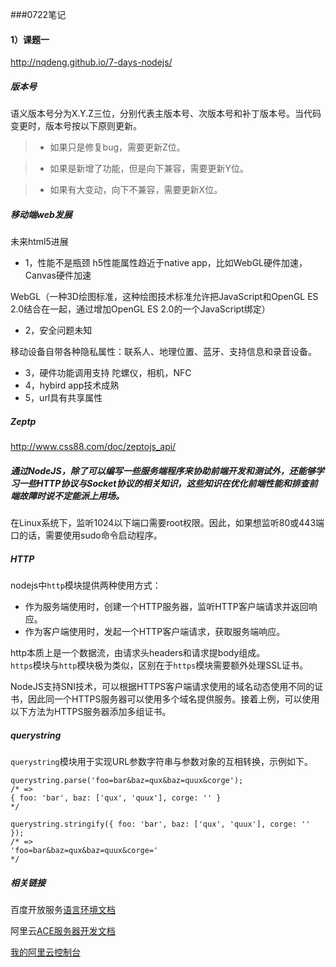 ###0722笔记  

#### 1）课题一
http://nqdeng.github.io/7-days-nodejs/


##### 版本号
语义版本号分为X.Y.Z三位，分别代表主版本号、次版本号和补丁版本号。当代码变更时，版本号按以下原则更新。

>+ 如果只是修复bug，需要更新Z位。

>+ 如果是新增了功能，但是向下兼容，需要更新Y位。

>+ 如果有大变动，向下不兼容，需要更新X位。


##### 移动端web发展

未来html5进展

+ 1，性能不是瓶颈
h5性能属性趋近于native app，比如WebGL硬件加速，Canvas硬件加速

WebGL（一种3D绘图标准，这种绘图技术标准允许把JavaScript和OpenGL ES 2.0结合在一起，通过增加OpenGL ES 2.0的一个JavaScript绑定）

+ 2，安全问题未知

移动设备自带各种隐私属性：联系人、地理位置、蓝牙、支持信息和录音设备。
+ 3，硬件功能调用支持
陀螺仪，相机，NFC
+ 4，hybird app技术成熟
+ 5，url具有共享属性

##### Zeptp
 http://www.css88.com/doc/zeptojs_api/


##### 通过NodeJS，除了可以编写一些服务端程序来协助前端开发和测试外，还能够学习一些HTTP协议与Socket协议的相关知识，这些知识在优化前端性能和排查前端故障时说不定能派上用场。

在Linux系统下，监听1024以下端口需要root权限。因此，如果想监听80或443端口的话，需要使用sudo命令启动程序。


##### HTTP
nodejs中`http`模块提供两种使用方式： 

+ 作为服务端使用时，创建一个HTTP服务器，监听HTTP客户端请求并返回响应。  
+ 作为客户端使用时，发起一个HTTP客户端请求，获取服务端响应。

http本质上是一个数据流，由请求头headers和请求提body组成。  
`https`模块与`http`模块极为类似，区别在于`https`模块需要额外处理SSL证书。  

NodeJS支持SNI技术，可以根据HTTPS客户端请求使用的域名动态使用不同的证书，因此同一个HTTPS服务器可以使用多个域名提供服务。接着上例，可以使用以下方法为HTTPS服务器添加多组证书。


##### querystring

`querystring`模块用于实现URL参数字符串与参数对象的互相转换，示例如下。


	querystring.parse('foo=bar&baz=qux&baz=quux&corge');
	/* =>
	{ foo: 'bar', baz: ['qux', 'quux'], corge: '' }
	*/
	
	querystring.stringify({ foo: 'bar', baz: ['qux', 'quux'], corge: '' });
	/* =>
	'foo=bar&baz=qux&baz=quux&corge='
	*/




##### 相关链接

百度开放服务[语言环境文档](http://developer.baidu.com/wiki/index.php?title=docs/cplat/rt/node.js)

阿里云[ACE服务器开发文档](http://docs.aliyun.com/?spm=0.0.0.0.wD6M3O#/pub/ace/ext-reference/nodejs)

[我的阿里云控制台](http://ace.console.aliyun.com/?spm=0.0.0.0.kFvena#moduleUrl=http%253A%252F%252F%257Bweb_server%257D%252Fviews%252Fapp%252Froute.vm%253Fspm%253D0.0.0.0.1VL4oV%2526id%253D88558%2526name%253D&preHeight=300&loadingCls=&cache=&mode=html&data=&hash_http%3A%2F%2Face.console.aliyun.com%2Fviews%2Fapp%2Froute.vm%3Fspm%3D0.0.0.0.1VL4oV%26id%3D88558%26name%3D=selectedItem%253Dversion)
